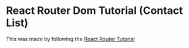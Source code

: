 # React Router Dom Tutorial (Contact List)

This was made by following the [React Router Tutorial](https://reactrouter.com/en/main/start/tutorial)